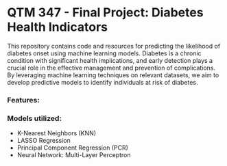 # QTM 347 - Final  Project: Diabetes Health Indicators
This repository contains code and resources for predicting the likelihood of diabetes onset using machine learning models. Diabetes is a chronic condition with significant health implications, and early detection plays a crucial role in the effective management and prevention of complications. By leveraging machine learning techniques on relevant datasets, we aim to develop predictive models to identify individuals at risk of diabetes.

### Features:



### Models utilized:
- K-Nearest Neighbors (KNN)
- LASSO Regression
- Principal Component Regression (PCR)
- Neural Network: Multi-Layer Perceptron
  
